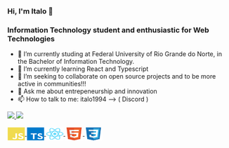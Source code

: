 ### Hi, I'm Italo 👋
### Information Technology student and enthusiastic for Web Technologies


- 🔭 I’m currently studing at Federal University of Rio Grande do Norte, in the Bachelor of Information Technology.
- 🌱 I’m currently learning React and Typescript
- 👯 I’m seeking to collaborate on open source projects and to be more active in communities!!!
- 💬 Ask me about entrepeneurship and innovation
- 📫 How to talk to me: italo1994 --> ( Discord )


<div align="">
  <a href="https://github.com/Italo1994">
  <img height="180em" src="https://github-readme-stats.vercel.app/api?username=Italo1994&show_icons=true&theme=dark&include_all_commits=true&count_private=true"/>
  <img height="180em" src="https://github-readme-stats.vercel.app/api/top-langs/?username=Italo1994&layout=compact&langs_count=7&theme=dark"/>
</div>
  
<div style="display: inline_block"><br>
  <img align="center" alt="Italo-Js" height="30" width="40" src="https://raw.githubusercontent.com/devicons/devicon/master/icons/javascript/javascript-plain.svg">
  <img align="center" alt="Italo-Ts" height="30" width="40" src="https://raw.githubusercontent.com/devicons/devicon/master/icons/typescript/typescript-plain.svg">
  <img align="center" alt="Italo-React" height="30" width="40" src="https://raw.githubusercontent.com/devicons/devicon/master/icons/react/react-original.svg">
  <img align="center" alt="Italo-HTML" height="30" width="40" src="https://raw.githubusercontent.com/devicons/devicon/master/icons/html5/html5-original.svg">
  <img align="center" alt="Italo-CSS" height="30" width="40" src="https://raw.githubusercontent.com/devicons/devicon/master/icons/css3/css3-original.svg">
</div>
